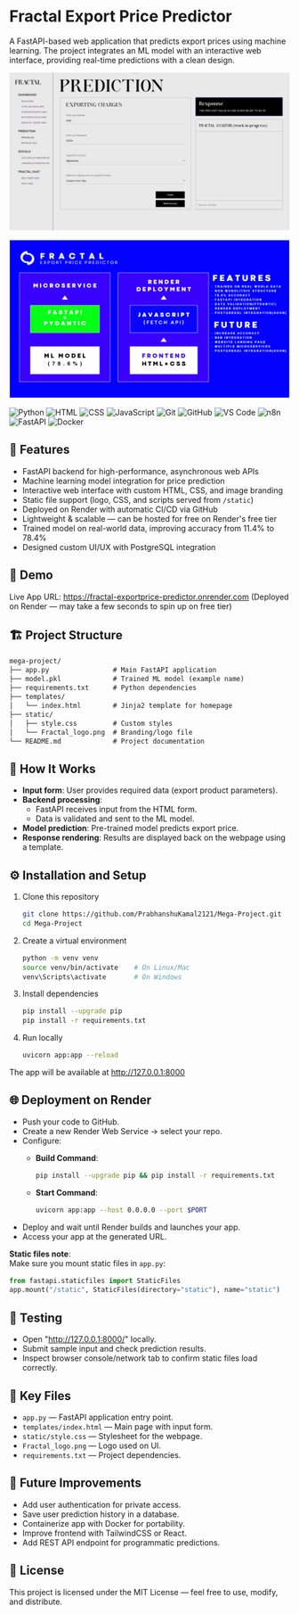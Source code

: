 # Fractal Export Price Predictor

A FastAPI-based web application that predicts export prices using machine learning. The project integrates an ML model with an interactive web interface, providing real-time predictions with a clean design.

![image alt](https://github.com/PrabhanshuKamal2121/Mega-Project/blob/ea3c63f8a2cf365d4ee426216e21a1f5f79adf57/FRONTEND-PricePredictor.png)


![image alt](https://github.com/PrabhanshuKamal2121/Mega-Project/blob/392ad3a35ddcbd8e2a580f6edcda86c14868355e/How_it_works.jpeg)

![Python](https://img.shields.io/badge/Python-3776AB?style=for-the-badge&logo=python&logoColor=white)
![HTML](https://img.shields.io/badge/HTML5-E34C26?style=for-the-badge&logo=html5&logoColor=white)
![CSS](https://img.shields.io/badge/CSS3-264DE4?style=for-the-badge&logo=css3&logoColor=white)
![JavaScript](https://img.shields.io/badge/JavaScript-F7DF1E?style=for-the-badge&logo=javascript&logoColor=black)
![Git](https://img.shields.io/badge/Git-F05032?style=for-the-badge&logo=git&logoColor=white)
![GitHub](https://img.shields.io/badge/GitHub-181717?style=for-the-badge&logo=github)
![VS Code](https://img.shields.io/badge/VS%20Code-007ACC?style=for-the-badge&logo=visual-studio-code)
![n8n](https://img.shields.io/badge/n8n-FF6D70?style=for-the-badge&logo=n8n&logoColor=white)
![FastAPI](https://img.shields.io/badge/FastAPI-005571?style=for-the-badge&logo=fastapi)
![Docker](https://img.shields.io/badge/docker-257bd6?style=for-the-badge&logo=docker&logoColor=white)

## 📌 Features

- FastAPI backend for high-performance, asynchronous web APIs
- Machine learning model integration for price prediction
- Interactive web interface with custom HTML, CSS, and image branding
- Static file support (logo, CSS, and scripts served from `/static`)
- Deployed on Render with automatic CI/CD via GitHub
- Lightweight & scalable — can be hosted for free on Render's free tier
- Trained model on real-world data, improving accuracy from 11.4% to 78.4%
- Designed custom UI/UX with PostgreSQL integration

## 🚀 Demo

Live App URL: https://fractal-exportprice-predictor.onrender.com
(Deployed on Render — may take a few seconds to spin up on free tier)

## 🏗 Project Structure

```
mega-project/
├── app.py                # Main FastAPI application
├── model.pkl             # Trained ML model (example name)
├── requirements.txt      # Python dependencies
├── templates/
│   └── index.html        # Jinja2 template for homepage
├── static/
│   ├── style.css         # Custom styles
│   └── Fractal_logo.png  # Branding/logo file
└── README.md             # Project documentation
```

## 🧠 How It Works

- **Input form**: User provides required data (export product parameters).
- **Backend processing**:
  - FastAPI receives input from the HTML form.
  - Data is validated and sent to the ML model.
- **Model prediction**: Pre-trained model predicts export price.
- **Response rendering**: Results are displayed back on the webpage using a template.

## ⚙️ Installation and Setup

1. Clone this repository

   ```bash
   git clone https://github.com/PrabhanshuKamal2121/Mega-Project.git
   cd Mega-Project
   ```

2. Create a virtual environment

   ```bash
   python -m venv venv
   source venv/bin/activate    # On Linux/Mac
   venv\Scripts\activate       # On Windows
   ```

3. Install dependencies

   ```bash
   pip install --upgrade pip
   pip install -r requirements.txt
   ```

4. Run locally

   ```bash
   uvicorn app:app --reload
   ```

The app will be available at http://127.0.0.1:8000

## 🌐 Deployment on Render

- Push your code to GitHub.
- Create a new Render Web Service → select your repo.
- Configure:
  - **Build Command**:

    ```bash
    pip install --upgrade pip && pip install -r requirements.txt
    ```
  - **Start Command**:

    ```bash
    uvicorn app:app --host 0.0.0.0 --port $PORT
    ```
- Deploy and wait until Render builds and launches your app.
- Access your app at the generated URL.

**Static files note**:\
Make sure you mount static files in `app.py`:

```python
from fastapi.staticfiles import StaticFiles
app.mount("/static", StaticFiles(directory="static"), name="static")
```

## 🧪 Testing

- Open "http://127.0.0.1:8000/" locally.
- Submit sample input and check prediction results.
- Inspect browser console/network tab to confirm static files load correctly.

## 📂 Key Files

- `app.py` — FastAPI application entry point.
- `templates/index.html` — Main page with input form.
- `static/style.css` — Stylesheet for the webpage.
- `Fractal_logo.png` — Logo used on UI.
- `requirements.txt` — Project dependencies.

## 🔮 Future Improvements

- Add user authentication for private access.
- Save user prediction history in a database.
- Containerize app with Docker for portability.
- Improve frontend with TailwindCSS or React.
- Add REST API endpoint for programmatic predictions.

## 📝 License

This project is licensed under the MIT License — feel free to use, modify, and distribute.
